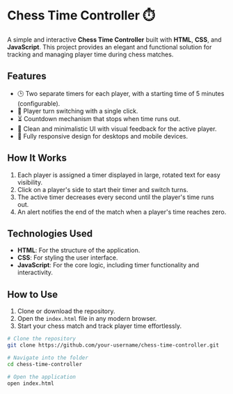 # Chess Time Controller ⏱️

A simple and interactive **Chess Time Controller** built with **HTML**, **CSS**, and **JavaScript**. This project provides an elegant and functional solution for tracking and managing player time during chess matches. 

## Features

- 🕒 Two separate timers for each player, with a starting time of 5 minutes (configurable).
- 🔄 Player turn switching with a single click.
- ⏳ Countdown mechanism that stops when time runs out.
- 🎨 Clean and minimalistic UI with visual feedback for the active player.
- 📱 Fully responsive design for desktops and mobile devices.

## How It Works

1. Each player is assigned a timer displayed in large, rotated text for easy visibility.
2. Click on a player's side to start their timer and switch turns.
3. The active timer decreases every second until the player's time runs out.
4. An alert notifies the end of the match when a player's time reaches zero.

## Technologies Used

- **HTML**: For the structure of the application.
- **CSS**: For styling the user interface.
- **JavaScript**: For the core logic, including timer functionality and interactivity.

## How to Use

1. Clone or download the repository.
2. Open the `index.html` file in any modern browser.
3. Start your chess match and track player time effortlessly.

```bash
# Clone the repository
git clone https://github.com/your-username/chess-time-controller.git

# Navigate into the folder
cd chess-time-controller

# Open the application
open index.html
